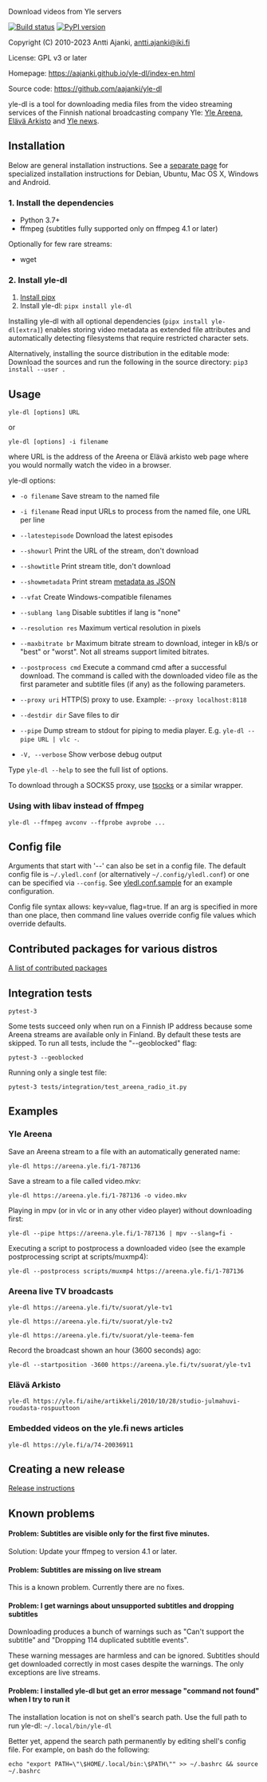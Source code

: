 Download videos from Yle servers

[![Build status](https://circleci.com/gh/aajanki/yle-dl.svg?style=shield)](https://app.circleci.com/pipelines/github/aajanki/yle-dl)
[![PyPI version](https://badge.fury.io/py/yle-dl.svg)](https://badge.fury.io/py/yle-dl)

Copyright (C) 2010-2023 Antti Ajanki, antti.ajanki@iki.fi

License: GPL v3 or later

Homepage: https://aajanki.github.io/yle-dl/index-en.html

Source code: https://github.com/aajanki/yle-dl

yle-dl is a tool for downloading media files from the video streaming
services of the Finnish national broadcasting company Yle: [Yle
Areena], [Elävä Arkisto] and [Yle news].

[Yle Areena]:https://areena.yle.fi/
[Elävä arkisto]:https://yle.fi/aihe/elava-arkisto
[Yle news]:https://yle.fi/

Installation
------------

Below are general installation instructions. See a [separate
page](OS-install-instructions.md) for specialized installation
instructions for Debian, Ubuntu, Mac OS X, Windows and Android.

### 1. Install the dependencies ###

* Python 3.7+
* ffmpeg (subtitles fully supported only on ffmpeg 4.1 or later)

Optionally for few rare streams:

* wget

### 2. Install yle-dl ###

1. [Install pipx](https://pypa.github.io/pipx/)
2. Install yle-dl: `pipx install yle-dl`

Installing yle-dl with all optional dependencies (`pipx install yle-dl[extra]`)
enables storing video metadata as extended file attributes and automatically
detecting filesystems that require restricted character sets.

Alternatively, installing the source distribution in the editable mode: Download the sources
and run the following in the source directory: `pip3 install --user .`

Usage
-----

```
yle-dl [options] URL
```

or

```
yle-dl [options] -i filename
```

where URL is the address of the Areena or Elävä arkisto web page where
you would normally watch the video in a browser.

yle-dl options:

* `-o filename`       Save stream to the named file

* `-i filename`       Read input URLs to process from the named file, one URL per line

* `--latestepisode`   Download the latest episodes

* `--showurl`         Print the URL of the stream, don't download

* `--showtitle`       Print stream title, don't download

* `--showmetadata`    Print stream [metadata as JSON](docs/metadata.md)

* `--vfat`            Create Windows-compatible filenames

* `--sublang lang`    Disable subtitles if lang is "none"

* `--resolution res`  Maximum vertical resolution in pixels

* `--maxbitrate br`   Maximum bitrate stream to download, integer in kB/s or "best" or "worst". Not all streams support limited bitrates.

* `--postprocess cmd` Execute a command cmd after a successful download. The command is called with the downloaded video file as the first parameter and subtitle files (if any) as the following parameters.

* `--proxy uri`       HTTP(S) proxy to use. Example: `--proxy localhost:8118`

* `--destdir dir`     Save files to dir

* `--pipe`            Dump stream to stdout for piping to media player. E.g. `yle-dl --pipe URL | vlc -`.

* `-V, --verbose`     Show verbose debug output

Type `yle-dl --help` to see the full list of options.

To download through a SOCKS5 proxy, use [tsocks](http://tsocks.sourceforge.net/) or a similar wrapper.

### Using with libav instead of ffmpeg

```
yle-dl --ffmpeg avconv --ffprobe avprobe ...
```

Config file
-----------

Arguments that start with '--' can also be set in a config file. The default
config file is `~/.yledl.conf` (or alternatively `~/.config/yledl.conf`) or
one can be specified via `--config`. See [yledl.conf.sample](yledl.conf.sample)
for an example configuration.

Config file syntax allows: key=value, flag=true. If an arg is
specified in more than one place, then command line values override
config file values which override defaults.

Contributed packages for various distros
----------------------------------------

[A list of contributed packages](https://aajanki.github.io/yle-dl/index-en.html#packages)

Integration tests
-----------------

```
pytest-3
```

Some tests succeed only when run on a Finnish IP address because some
Areena streams are available only in Finland. By default these tests
are skipped. To run all tests, include the "--geoblocked" flag:

```
pytest-3 --geoblocked
```

Running only a single test file:

```
pytest-3 tests/integration/test_areena_radio_it.py
```

Examples
--------

### Yle Areena

Save an Areena stream to a file with an automatically generated name:
```
yle-dl https://areena.yle.fi/1-787136
```

Save a stream to a file called video.mkv:
```
yle-dl https://areena.yle.fi/1-787136 -o video.mkv
```

Playing in mpv (or in vlc or in any other video player) without downloading first:

```
yle-dl --pipe https://areena.yle.fi/1-787136 | mpv --slang=fi -
```

Executing a script to postprocess a downloaded video (see the example postprocessing script at scripts/muxmp4):

```
yle-dl --postprocess scripts/muxmp4 https://areena.yle.fi/1-787136
```

### Areena live TV broadcasts

```
yle-dl https://areena.yle.fi/tv/suorat/yle-tv1

yle-dl https://areena.yle.fi/tv/suorat/yle-tv2

yle-dl https://areena.yle.fi/tv/suorat/yle-teema-fem
```

Record the broadcast shown an hour (3600 seconds) ago:

```
yle-dl --startposition -3600 https://areena.yle.fi/tv/suorat/yle-tv1
```

### Elävä Arkisto

```
yle-dl https://yle.fi/aihe/artikkeli/2010/10/28/studio-julmahuvi-roudasta-rospuuttoon
```

### Embedded videos on the yle.fi news articles

```
yle-dl https://yle.fi/a/74-20036911
```

Creating a new release
----------------------

[Release instructions](releasing.md)

Known problems
--------------

#### Problem: Subtitles are visible only for the first five minutes.

Solution: Update your ffmpeg to version 4.1 or later.

#### Problem: Subtitles are missing on live stream

This is a known problem. Currently there are no fixes.

#### Problem: I get warnings about unsupported subtitles and dropping subtitles

Downloading produces a bunch of warnings such as "Can't support the
subtitle" and "Dropping 114 duplicated subtitle events".

These warning messages are harmless and can be ignored. Subtitles
should get downloaded correctly in most cases despite the warnings.
The only exceptions are live streams.

#### Problem: I installed yle-dl but get an error message "command not found" when I try to run it

The installation location is not on shell's search path. Use the full path to run yle-dl: `~/.local/bin/yle-dl`

Better yet, append the search path permanently by editing shell's config file. For example, on bash do the following:

```
echo "export PATH=\"\$HOME/.local/bin:\$PATH\"" >> ~/.bashrc && source ~/.bashrc
```
